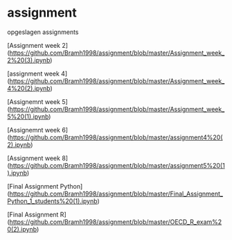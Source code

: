 # assignment
opgeslagen assignments

[Assignment week 2] (https://github.com/Bramh1998/assignment/blob/master/Assignment_week_2%20(3).ipynb)

[assignment week 4] (https://github.com/Bramh1998/assignment/blob/master/Assignment_week_4%20(2).ipynb)

[Assignemnt week 5] (https://github.com/Bramh1998/assignment/blob/master/Assignment_week_5%20(1).ipynb)

[Assignemnt week 6] (https://github.com/Bramh1998/assignment/blob/master/assignment4%20(2).ipynb)

[Assignment week 8] (https://github.com/Bramh1998/assignment/blob/master/assignment5%20(1).ipynb)

[Final Assignment Python] (https://github.com/Bramh1998/assignment/blob/master/Final_Assignment_Python_1_students%20(1).ipynb)

[Final Assignment R] (https://github.com/Bramh1998/assignment/blob/master/OECD_R_exam%20(2).ipynb)
